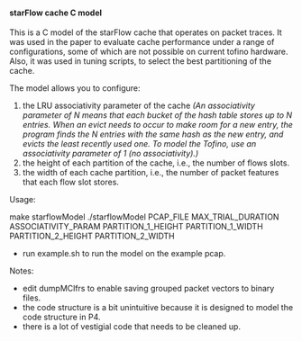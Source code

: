 #### starFlow cache C model ####

This is a C model of the starFlow cache that operates on packet traces. It was used in the paper to evaluate cache performance under a range of configurations, some of which are not possible on current tofino hardware. Also, it was used in tuning scripts, to select the best partitioning of the cache. 

The model allows you to configure: 
1. the LRU associativity parameter of the cache *(An associativity parameter of N means that each bucket of the hash table stores up to N entries. When an evict needs to occur to make room for a new entry, the program finds the N entries with the same hash as the new entry, and evicts the least recently used one. To model the Tofino, use an associativity parameter of 1 (no associativity).)*
2. the height of each partition of the cache, i.e., the number of flows slots.
3. the width of each cache partition, i.e., the number of packet features that each flow slot stores.

Usage: 

make starflowModel
./starflowModel PCAP_FILE MAX_TRIAL_DURATION ASSOCIATIVITY_PARAM PARTITION_1_HEIGHT PARTITION_1_WIDTH PARTITION_2_HEIGHT PARTITION_2_WIDTH 

- run example.sh to run the model on the example pcap. 

Notes: 

- edit dumpMClfrs to enable saving grouped packet vectors to binary files. 
- the code structure is a bit unintuitive because it is designed to model the code structure in P4.
- there is a lot of vestigial code that needs to be cleaned up.
